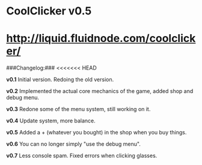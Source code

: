 CoolClicker v0.5
===========
http://liquid.fluidnode.com/coolclicker/
===========

###Changelog:###
<<<<<<< HEAD

**v0.1** Initial version. Redoing the old version.

**v0.2** Implemented the actual core mechanics of the game, added shop and debug menu.

**v0.3** Redone some of the menu system, still working on it.

**v0.4** Update system, more balance.

**v0.5** Added a + (whatever you bought) in the shop when you buy things.

**v0.6** You can no longer simply "use the debug menu".

**v0.7** Less console spam. Fixed errors when clicking glasses.